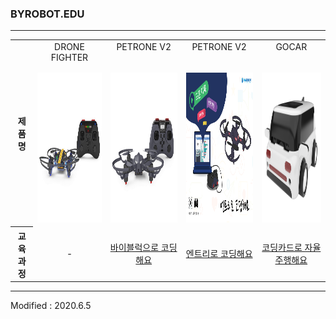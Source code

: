 ### BYROBOT.EDU

---

<div align="center">
        <table>
        <tr>
            <th><div align="center"><font face="맑은고딕">제품명</font></div></th>
            <td>
                <div align="center" style="height:50px">
                    DRONE FIGHTER
                </div>
                <div align="center">
                    <img src="/assets/images/products/drone_fighter_and_controller.jpg" alt="drone_fighter_and_controller" height="240" width="240"><br>
                </div>
            </td>
            <td>
                <div align="center" style="height:50px">
                    PETRONE V2
                </div>
                <div align="center">
                    <img src="/assets/images/products/petrone_v2_and_controller.jpg" alt="petrone_v2_and_controller" height="240" width="240"><br>
                </div>
            </td>
            <td>
                <div align="center" style="height:50px">
                    PETRONE V2
                </div>
                <div align="center">
                    <img src="/assets/images/products/entry_mian.jpg" height="240" width="240"><br>
                </div>
            </td>
            <td>
                <div align="center" style="height:50px">
                    GOCAR
                </div>
                <div align="center">
                    <img src="/assets/images/products/gocar.png" height="240" width="240"><br>
                </div>
            </td>
        </tr>
        <tr>
            <th><div align="center"><font face="맑은고딕">교육과정</font></div></th>
            <td><div align="center">-</div></td>
            <td><div align="center"><a href="/software/byblocks/">바이블럭으로 코딩해요</a></div></td>
            <td><div align="center"><a href="/software/entry/">엔트리로 코딩해요</a></div></td>
            <td><div align="center"><a href="/software/gocar/">코딩카드로 자율주행해요</a></div></td>
        </tr>
    </table>
</div>

---

Modified : 2020.6.5
